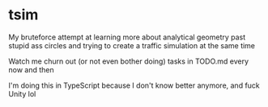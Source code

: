 # tsim

My bruteforce attempt at learning more about analytical geometry past stupid ass circles and trying to create a traffic simulation at the same time

Watch me churn out (or not even bother doing) tasks in TODO.md every now and then

I'm doing this in TypeScript because I don't know better anymore, and fuck Unity lol
